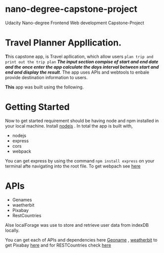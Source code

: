 # nano-degree-capstone-project
 Udacity  Nano-degree Frontend Web development Capstone-Project
 
 # Travel Planner Appllication.
 
 
 **T**his capstone app, is Travel apllication, which allow users `plan trip and print out the trip plan` ***The input section compise of start and end date and the once enter the app calculate the days interval between start and end and display the result***. The app uses APIs and webtools to enbale provide destination information to users.
 
**This** app was built using the following.

# Getting Started
Now to get started requirement should be having node and npm installed in your local machine. Install [nodejs](https://nodejs.org/en/) . In total the app is built with,

- nodejs
- express
- cors
- webpack

You can get express by using the command `npm install express` on your terminal afte navigating into the root file. To get webpach see [here](webpack.js.org)

# APIs
- Genames
- waetherbit
- Pixabay
- RestCountries

Alse localForage was use to store and retrieve user data from indexDB locally.

You can get each of APIs and dependencies here [Geoname](http://www.geonames.org/) , [weatherbit](https://www.weatherbit.io/account/create)  to get Pixabay [here](https://pixabay.com/api/docs/) and for RESTCountries check [here](https://restcountries.eu/)




